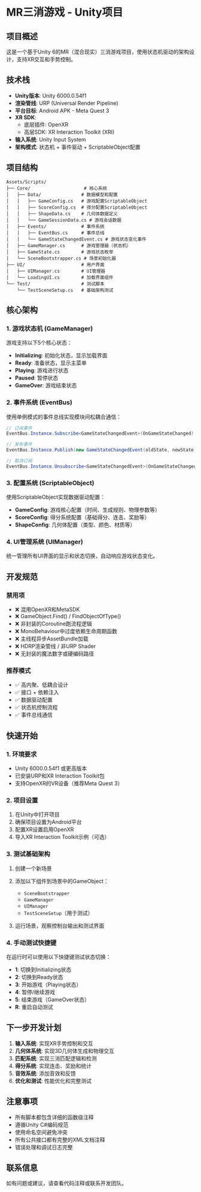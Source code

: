 # MR三消游戏 - Unity项目

## 项目概述

这是一个基于Unity 6的MR（混合现实）三消游戏项目，使用状态机驱动的架构设计，支持XR交互和手势控制。

## 技术栈

- **Unity版本**: Unity 6000.0.54f1
- **渲染管线**: URP (Universal Render Pipeline)
- **平台目标**: Android APK - Meta Quest 3
- **XR SDK**: 
  - 底层插件: OpenXR
  - 高层SDK: XR Interaction Toolkit (XRI)
- **输入系统**: Unity Input System
- **架构模式**: 状态机 + 事件驱动 + ScriptableObject配置

## 项目结构

```
Assets/Scripts/
├── Core/                    # 核心系统
│   ├── Data/               # 数据模型和配置
│   │   ├── GameConfig.cs   # 游戏配置ScriptableObject
│   │   ├── ScoreConfig.cs  # 得分配置ScriptableObject
│   │   ├── ShapeData.cs    # 几何体数据定义
│   │   └── GameSessionData.cs # 游戏会话数据
│   ├── Events/             # 事件系统
│   │   ├── EventBus.cs     # 事件总线
│   │   └── GameStateChangedEvent.cs # 游戏状态变化事件
│   ├── GameManager.cs      # 游戏管理器（状态机）
│   ├── GameState.cs        # 游戏状态枚举
│   └── SceneBootstrapper.cs # 场景初始化器
├── UI/                     # 用户界面
│   ├── UIManager.cs        # UI管理器
│   └── LoadingUI.cs        # 加载界面组件
└── Test/                   # 测试脚本
    └── TestSceneSetup.cs   # 基础架构测试
```

## 核心架构

### 1. 游戏状态机 (GameManager)

游戏支持以下5个核心状态：

- **Initializing**: 初始化状态，显示加载界面
- **Ready**: 准备状态，显示主菜单
- **Playing**: 游戏进行状态
- **Paused**: 暂停状态
- **GameOver**: 游戏结束状态

### 2. 事件系统 (EventBus)

使用单例模式的事件总线实现模块间松耦合通信：

```csharp
// 订阅事件
EventBus.Instance.Subscribe<GameStateChangedEvent>(OnGameStateChanged);

// 发布事件
EventBus.Instance.Publish(new GameStateChangedEvent(oldState, newState));

// 取消订阅
EventBus.Instance.Unsubscribe<GameStateChangedEvent>(OnGameStateChanged);
```

### 3. 配置系统 (ScriptableObject)

使用ScriptableObject实现数据驱动配置：

- **GameConfig**: 游戏核心配置（时间、生成规则、物理参数等）
- **ScoreConfig**: 得分系统配置（基础得分、连击、奖励等）
- **ShapeConfig**: 几何体配置（类型、颜色、材质等）

### 4. UI管理系统 (UIManager)

统一管理所有UI界面的显示和状态切换，自动响应游戏状态变化。

## 开发规范

### 禁用项

- ❌ 混用OpenXR和MetaSDK
- ❌ GameObject.Find() / FindObjectOfType()
- ❌ 非封装的Coroutine跑流程逻辑
- ❌ MonoBehaviour中过度依赖生命周期函数
- ❌ 主线程异步AssetBundle加载
- ❌ HDRP渲染管线 / 非URP Shader
- ❌ 无封装的魔法数字或硬编码路径

### 推荐模式

- ✅ 高内聚、低耦合设计
- ✅ 接口 + 依赖注入
- ✅ 数据驱动配置
- ✅ 状态机控制流程
- ✅ 事件总线通信

## 快速开始

### 1. 环境要求

- Unity 6000.0.54f1 或更高版本
- 已安装URP和XR Interaction Toolkit包
- 支持OpenXR的VR设备（推荐Meta Quest 3）

### 2. 项目设置

1. 在Unity中打开项目
2. 确保项目设置为Android平台
3. 配置XR设置启用OpenXR
4. 导入XR Interaction Toolkit示例（可选）

### 3. 测试基础架构

1. 创建一个新场景
2. 添加以下组件到场景中的GameObject：
   - `SceneBootstrapper`
   - `GameManager`
   - `UIManager`
   - `TestSceneSetup`（用于测试）

3. 运行场景，观察控制台输出和测试界面

### 4. 手动测试快捷键

在运行时可以使用以下快捷键测试状态切换：

- **1**: 切换到Initializing状态
- **2**: 切换到Ready状态
- **3**: 开始游戏（Playing状态）
- **4**: 暂停/继续游戏
- **5**: 结束游戏（GameOver状态）
- **R**: 重启自动测试

## 下一步开发计划

1. **输入系统**: 实现XR手势控制和交互
2. **几何体系统**: 实现3D几何体生成和物理交互
3. **匹配系统**: 实现三消匹配逻辑和检测
4. **得分系统**: 实现连击、奖励和统计
5. **音效系统**: 添加音效和反馈
6. **优化和测试**: 性能优化和完整测试

## 注意事项

- 所有脚本都包含详细的函数级注释
- 遵循Unity C#编码规范
- 使用命名空间避免冲突
- 所有公共接口都有完整的XML文档注释
- 错误处理和调试日志完整

## 联系信息

如有问题或建议，请查看代码注释或联系开发团队。